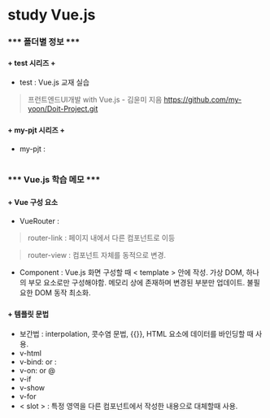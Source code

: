 # study Vue.js
###
### *** 폴더별 정보 ***
####
#### + test 시리즈 +
+ test : Vue.js 교재 실습
> 프런트엔드UI개발 with Vue.js - 김윤미 지음
> https://github.com/my-yoon/Doit-Project.git
###
#### + my-pjt 시리즈  + 
+ my-pjt : 
#
#
#
### *** Vue.js 학습 메모 *** 
###
#### + Vue 구성 요소 
+ VueRouter :
> router-link : 페이지 내에서 다른 컴포넌트로 이등

> router-view : 컴포넌트 자체를 동적으로 변경.
+ Component : Vue.js 화면 구성할 때 < template > 안에 작성. 가상 DOM, 하나의 부모 요소로만 구성해야함. 메모리 상에 존재하며 변경된 부분만 업데이트. 불필요한 DOM 동작 최소화.
###
#### + 템플릿 문법
+ 보간법 : interpolation, 콧수염 문법, {{}}, HTML 요소에 데이터를 바인딩할 때 사용.
+ v-html
+ v-bind: or :
+ v-on: or @
+ v-if
+ v-show
+ v-for
+ < slot > : 특정 영역을 다른 컴포넌트에서 작성한 내용으로 대체할때 사용.